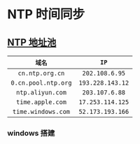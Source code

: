 # NTP 时间同步

## [NTP 地址池](http://www.ntp.org.cn/pool.php)


|       `域名`        |       `IP`       |
| :-----------------: | :--------------: |
|   `cn.ntp.org.cn`   |  `202.108.6.95`  |
| `0.cn.pool.ntp.org` | `193.228.143.12` |
|  `ntp.aliyun.com`   |  `203.107.6.88`  |
|  `time.apple.com`   | `17.253.114.125` |
| `time.windows.com`  | `52.173.193.166` |

### windows 搭建
